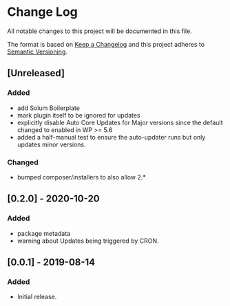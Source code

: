 # Change Log
All notable changes to this project will be documented in this file.

The format is based on [Keep a Changelog](https://keepachangelog.com/)
and this project adheres to [Semantic Versioning](https://semver.org/).

## [Unreleased]
### Added
- add Solum Boilerplate
- mark plugin itself to be ignored for updates
- explicitly disable Auto Core Updates for Major versions since the default changed to enabled in WP >= 5.6 
- added a half-manual test to ensure the auto-updater runs but only updates minor versions.

### Changed
- bumped composer/installers to also allow 2.* 

## [0.2.0] - 2020-10-20
### Added
- package metadata
- warning about Updates being triggered by CRON.

## [0.0.1] - 2019-08-14
### Added
 - Initial release.